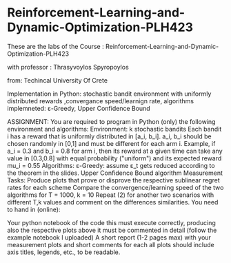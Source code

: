 # Reinforcement-Learning-and-Dynamic-Optimization-PLH423
These are the labs of the Course : Reinforcement-Learning-and-Dynamic-Optimization-PLH423

with professor : Thrasyvoylos Spyropoylos

from: Techincal University Of Crete

Implementation in Python: stochastic bandit environment with uniformly distributed rewards ,convergance speed/learnign rate, algorithms implemneted: ε-Greedy, Upper Confidence Bound

ASSIGNMENT:
You are required to program in Python (only) the following environment and algorithms:
Environment:
k stochastic bandits
Each bandit i has a reward that is uniformly distributed in [a_i, b_i].
a_i, b_i should be chosen randomly in [0,1] and must be different for each arm i.
Example, if a_i = 0.3 and b_i = 0.8 for arm i, then its reward at a given time can take any value in [0.3,0.8] with equal probability ("uniform") and its expected reward mu_i = 0.55
Algorithms:
ε-Greedy: assume ε_t gets reduced according to the theorem in the slides.
Upper Confidence Bound algorithm
Measurement Tasks:
Produce plots that prove or disprove the respective sublinear regret rates for each scheme
Compare the convergence/learning speed of the two algorithms for T = 1000, k = 10
Repeat  (2) for another two scenarios with different T,k values and comment on the differences similarities.
You need to hand in (online):

Your python notebook of the code
this must execute correctly, producing also the respective plots above
it must be commented in detail (follow the example notebook I uploaded) 
A short report (1-2 pages max) with your measurement plots and short comments for each
all plots should include axis titles, legends, etc., to be readable.
